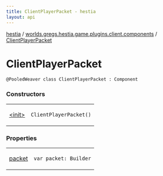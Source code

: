```yaml
---
title: ClientPlayerPacket - hestia
layout: api
---
```


<div class='api-docs-breadcrumbs'><a href="../../index.html">hestia</a> / <a href="../index.html">worlds.gregs.hestia.game.plugins.client.components</a> / <a href="./index.html">ClientPlayerPacket</a></div>

# ClientPlayerPacket

<div class="signature"><code><span class="identifier">@PooledWeaver</span> <span class="keyword">class </span><span class="identifier">ClientPlayerPacket</span>&nbsp;<span class="symbol">:</span>&nbsp;<span class="identifier">Component</span></code></div>

### Constructors

<table class="api-docs-table">
<tbody>
<tr>
<td markdown="1">

<a href="-init-.html">&lt;init&gt;</a>


</td>
<td markdown="1">
<div class="signature"><code><span class="identifier">ClientPlayerPacket</span><span class="symbol">(</span><span class="symbol">)</span></code></div>

</td>
</tr>
</tbody>
</table>

### Properties

<table class="api-docs-table">
<tbody>
<tr>
<td markdown="1">

<a href="packet.html">packet</a>


</td>
<td markdown="1">
<div class="signature"><code><span class="keyword">var </span><span class="identifier">packet</span><span class="symbol">: </span><span class="identifier">Builder</span></code></div>

</td>
</tr>
</tbody>
</table>

